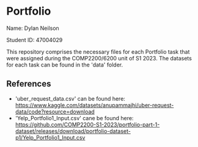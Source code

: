 # Portfolio

Name: Dylan Neilson

Student ID: 47004029

This repository comprises the necessary files for each Portfolio task that were assigned during the COMP2200/6200 unit of S1 2023. The datasets for each task can be found in the 'data' folder.

## References

- 'uber_request_data.csv' can be found here: https://www.kaggle.com/datasets/anupammajhi/uber-request-data/code?resource=download
- 'Yelp_Portfolio1_Input.csv' cane be found here: https://github.com/COMP2200-S1-2023/portfolio-part-1-dataset/releases/download/portfolio-dataset-p1/Yelp_Portfolio1_Input.csv
